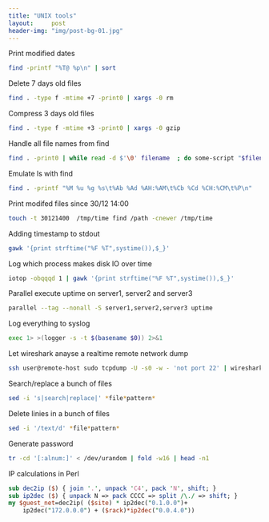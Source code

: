 ```yaml
---
title: "UNIX tools"
layout:     post
header-img: "img/post-bg-01.jpg"
---
```


Print modified dates

```bash
find -printf "%T@ %p\n" | sort
```

Delete 7 days old files

```bash
find . -type f -mtime +7 -print0 | xargs -0 rm
```

Compress 3 days old files

```bash
find . -type f -mtime +3 -print0 | xargs -0 gzip
```

Handle all file names from find

```bash
find . -print0 | while read -d $'\0' filename  ; do some-script "$filename" ; done
```

Emulate ls with find

```bash
find . -printf "%M %u %g %s\t%Ab %Ad %AH:%AM\t%Cb %Cd %CH:%CM\t%P\n"
```

Print modifed files since 30/12 14:00

```bash
touch -t 30121400  /tmp/time find /path -cnewer /tmp/time
```

Adding timestamp to stdout

```bash
gawk '{print strftime("%F %T",systime()),$_}'
```

Log which process makes disk IO over time
```bash
iotop -obqqqd 1 | gawk '{print strftime("%F %T",systime()),$_}'
```

Parallel execute uptime on server1, server2 and server3

```bash
parallel --tag --nonall -S server1,server2,server3 uptime
```

Log everything to syslog

```bash
exec 1> >(logger -s -t $(basename $0)) 2>&1
```

Let wireshark anayse a realtime remote network dump

```bash
ssh user@remote-host sudo tcpdump -U -s0 -w - 'not port 22' | wireshark -k -i -
```

Search/replace a bunch of files

```bash
sed -i 's|search|replace|' *file*pattern*
```

Delete linies in a bunch of files

```bash
sed -i '/text/d' *file*pattern*
```

Generate password

```bash
tr -cd '[:alnum:]' < /dev/urandom | fold -w16 | head -n1
```

IP calculations in Perl

```perl
sub dec2ip ($) { join '.', unpack 'C4', pack 'N', shift; }
sub ip2dec ($) { unpack N => pack CCCC => split /\./ => shift; }
my $guest_net=dec2ip( ($site) * ip2dec("0.1.0.0")+ 
	ip2dec("172.0.0.0") + ($rack)*ip2dec("0.0.4.0"))
```
